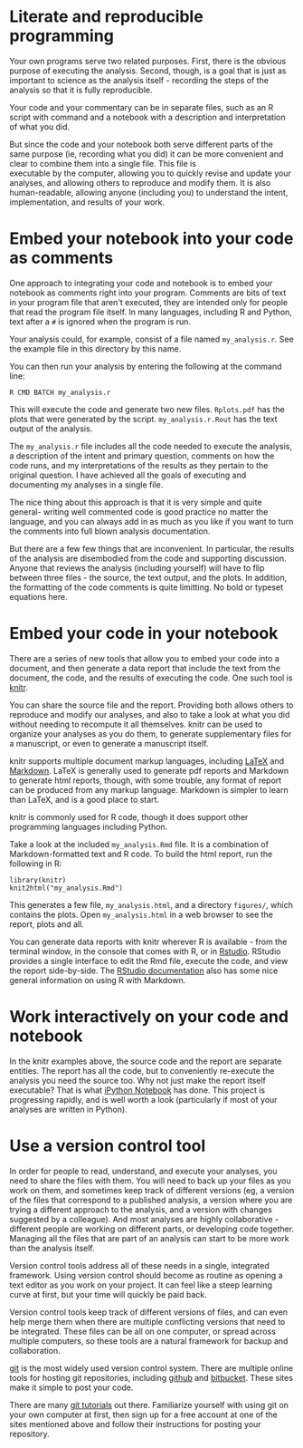 # Literate and reproducible programming

Your own programs serve two related purposes. First, there is the obvious 
purpose of executing the analysis. Second, though, is a goal that is just as 
important to science as the analysis itself - recording the steps of the 
analysis so that it is fully reproducible.

Your code and your commentary can be in separate files, such as an R script with 
command and a notebook with a description and interpretation of what you did.

But since the code and your notebook both serve different parts of the same 
purpose (ie, recording what you did) it can be more 
convenient and clear to combine them into a single file. This file is  
executable by the computer, allowing you to quickly revise and update your 
analyses, and allowing others to reproduce and modify them. It is also 
human-readable, allowing anyone (including you) to understand the intent, 
implementation, and results of your work.


# Embed your notebook into your code as comments

One approach to integrating your code and notebook is to embed your notebook as 
comments right into your program. Comments are bits of text in your program 
file that aren't executed, they are intended only for people that read the 
program file itself. In many languages, including R and Python, text after a 
`#` is ignored when the program is run.

Your analysis could, for example, consist of a file named `my_analysis.r`. See 
the example file in this directory by this name.

You can then run your analysis by entering the following at the command line:

    R CMD BATCH my_analysis.r
    
This will execute the code and generate two new files. `Rplots.pdf` has the 
plots that were generated by the script. `my_analysis.r.Rout` has the text 
output of the analysis.

The `my_analysis.r` file includes all the code needed to execute the analysis, 
a description of the intent and primary question, comments on how the code 
runs, and my interpretations of the results as they pertain to the original 
question. I have achieved all the goals of executing and documenting my 
analyses in a single file.

The nice thing about this approach is that it is very simple and quite general- 
writing well commented code is good practice no matter the language, and you 
can always add in as much as you like if you want to turn the comments into full 
blown analysis documentation.

But there are a few few things that are inconvenient. In particular, the results 
of the analysis are disembodied from the code and supporting discussion. 
Anyone that reviews the analysis (including yourself) will have to flip between 
three files - the source, the text output, and the plots. In addition, the 
formatting of the code comments is quite limitting. No bold or typeset equations 
here.

# Embed your code in your notebook

There are a series of new tools that allow you to embed your code into a
document, and then generate a data report that include the text from the 
document, the code, and the results of executing the code. One such tool is 
[knitr](http://yihui.name/knitr/). 

You can share the source file and the 
report. Providing both allows others to reproduce and modify our analyses, and 
also to take a look at what you did without needing to recompute it all 
themselves. knitr can be used to organize your analyses as you do them, to 
generate supplementary files for a manuscript, or even to generate a manuscript 
itself. 

knitr supports multiple document markup languages, including 
[LaTeX](http://www.latex-project.org) and 
[Markdown](http://daringfireball.net/projects/markdown/). LaTeX is generally 
used to generate pdf reports and Markdown to generate html reports, though, 
with some trouble, any format of report can be produced from any markup 
language. Markdown is simpler to learn than LaTeX, and is a good place to start.

knitr is commonly used for R code, though it does support other 
programming languages including Python.

Take a look at the included `my_analysis.Rmd` file. It is a combination of 
Markdown-formatted text and R code. To build the html report, run the following 
in R:

    library(knitr)
    knit2html("my_analysis.Rmd")
    
This generates a few file, `my_analysis.html`, and a directory `figures/`, which 
contains the plots. Open `my_analysis.html` in a web browser to see the report, 
plots and all.

You can generate data reports with knitr wherever R is available - from the 
terminal window, in the console that comes with R, or in 
[Rstudio](http://www.rstudio.com). RStudio provides a single interface to edit 
the Rmd file, execute the code, and view the report side-by-side. The 
[RStudio documentation](http://www.rstudio.com/ide/docs/authoring/using_markdown) 
also has some nice general information on using R with Markdown.


# Work interactively on your code and notebook

In the knitr examples above, the source code and the report are separate 
entities. The report has all the code, but to conveniently re-execute the 
analysis you need the source too. Why not just make the report itself 
executable? That is what [iPython Notebook](http://ipython.org/notebook.html) 
has done. This project is progressing rapidly, and is well worth a look 
(particularly if most of your analyses are written in Python).

# Use a version control tool

In order for people to read, understand, and execute your analyses, you need to 
share the files with them. You will need to back up your files as you work on 
them, and sometimes keep track of different versions (eg, a version of the files 
that correspond to a published analysis, a version where you are trying a 
different approach to the analysis, and a version with changes suggested by a 
colleague). And most analyses are highly collaborative - different people are 
working on different parts, or developing code together. Managing all the files 
that are part of an analysis can start to be more work than the 
analysis itself.

Version control tools address all of these needs in a single, integrated 
framework. Using version control should become as routine as opening a text 
editor as you work on your project. It can feel like a steep learning curve at 
first, but your time will quickly be paid back.

Version control tools keep track of different versions of files, and can even 
help merge them when there are multiple conflicting versions that need to be 
integrated. These files can be all on one computer, or spread across multiple 
computers, so these tools are a natural framework for backup and collaboration.

[git](http://git-scm.com) is the most widely used version control system. There 
are multiple online tools for hosting git repositories, including 
[github](https://github.com) and [bitbucket](https://bitbucket.org/). These 
sites make it simple to post your code.

There are many 
[git tutorials](http://sixrevisions.com/resources/git-tutorials-beginners/) out 
there. Familiarize yourself with using git on your own computer at first, then 
sign up for a free account at one of the sites mentioned above and follow their 
instructions for posting your repository.